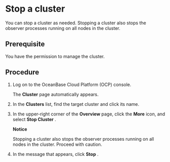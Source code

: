 # Stop a cluster

You can stop a cluster as needed. Stopping a cluster also stops the observer processes running on all nodes in the cluster.

## Prerequisite

You have the permission to manage the cluster.

## Procedure

1. Log on to the OceanBase Cloud Platform (OCP) console.

   The **Cluster** page automatically appears.

2. In the **Clusters** list, find the target cluster and click its name.

3. In the upper-right corner of the **Overview** page, click the **More** icon, and select **Stop Cluster** .

   **Notice**

   Stopping a cluster also stops the observer processes running on all nodes in the cluster. Proceed with caution.

4. In the message that appears, click **Stop** .
